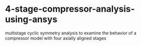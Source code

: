 # 4-stage-compressor-analysis-using-ansys
 multistage cyclic symmetry analysis to examine the behavior of a compressor model with four axially aligned stages
